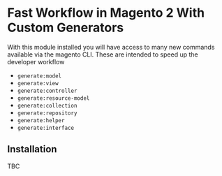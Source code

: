 # Fast Workflow in Magento 2 With Custom Generators

With this module installed you will have access to many new commands available via the magento CLI. These are intended to speed up the developer workflow

- `generate:model`
- `generate:view`
- `generate:controller`
- `generate:resource-model`
- `generate:collection`
- `generate:repository`
- `generate:helper`
- `generate:interface` 

## Installation

TBC
